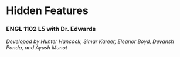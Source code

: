 # Hidden Features

### ENGL 1102 L5 with Dr. Edwards

*Developed by Hunter Hancock, Simar Kareer, Eleanor Boyd, Devansh Ponda, and Ayush Munot*